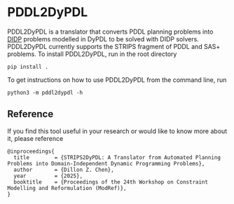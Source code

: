 PDDL2DyPDL
==========

PDDL2DyPDL is a translator that converts PDDL planning problems into
[DIDP](https://github.com/domain-independent-dp/didp-rs) problems modelled in
DyPDL to be solved with DIDP solvers. PDDL2DyPDL currently supports the STRIPS
fragment of PDDL and SAS+ problems. To install PDDL2DyPDL, run in the root
directory

    pip install .

To get instructions on how to use PDDL2DyPDL from the command line, run

    python3 -m pddl2dypdl -h

## Reference
If you find this tool useful in your research or would like to know more about it, please reference
```
@inproceedings{
  title        = {STRIPS2DyPDL: A Translator from Automated Planning Problems into Domain-Independent Dynamic Programming Problems},
  author       = {Dillon Z. Chen},
  year         = {2025},
  booktitle    = {Proceedings of the 24th Workshop on Constraint Modelling and Reformulation (ModRef)},
}
```
